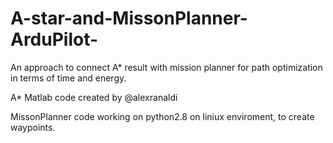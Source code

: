 # A-star-and-MissonPlanner-ArduPilot-
An approach to connect A* result with mission planner for path optimization in terms of time and energy.


A* Matlab code created by @alexranaldi


MissonPlanner code working on python2.8 on liniux enviroment, to create waypoints.
